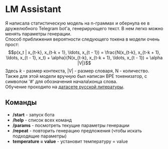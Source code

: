 # LM Assistant
Я написала статистическую модель на n-граммах и обернула ее в дружелюбного Telegram bot'а, генерирующего текст. В нем легко можно менять параметры генерации.\
Способ приближения вероятности следующего токена в модели очень прост:
$$p(x_t | x_{t-k}, x_{t-k + 1}, \ldots, x_{t - 1}) = \frac{N(x_{t-k}, x_{t-k + 1}, \ldots, x_{t - 1}, x_t) + \alpha}{N(x_{t-k}, x_{t-k + 1}, \ldots, x_{t - 1}) +  \alpha |V|}$$ Здесь $k$ - размер контекста, |V| - размер словаря, N - количество.\
Также для этой модели вручную был написан BPE токенизатор, с символом '#' для обозначения начала\конца слова.\
Обучение проходило на [датасете русской литературы](https://www.kaggle.com/datasets/d0rj3228/russian-literature/data).
## Команды
* **/start** - запуск бота
* **/help** - список всех команд
* **/params** - посмотреть текущие параметры генерации
* **/repeat** - повторить генерацию предложения (чтобы искать подходящие параметры)
* **temperature = value** - установит температуру = value
